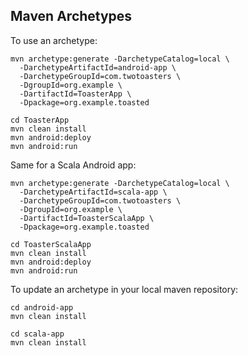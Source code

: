 ## Maven Archetypes

To use an archetype:

    mvn archetype:generate -DarchetypeCatalog=local \
      -DarchetypeArtifactId=android-app \
      -DarchetypeGroupId=com.twotoasters \
      -DgroupId=org.example \
      -DartifactId=ToasterApp \
      -Dpackage=org.example.toasted

    cd ToasterApp
    mvn clean install
    mvn android:deploy
    mvn android:run

Same for a Scala Android app:

    mvn archetype:generate -DarchetypeCatalog=local \
      -DarchetypeArtifactId=scala-app \
      -DarchetypeGroupId=com.twotoasters \
      -DgroupId=org.example \
      -DartifactId=ToasterScalaApp \
      -Dpackage=org.example.toasted

    cd ToasterScalaApp
    mvn clean install
    mvn android:deploy
    mvn android:run

To update an archetype in your local maven repository:

    cd android-app
    mvn clean install

    cd scala-app
    mvn clean install
